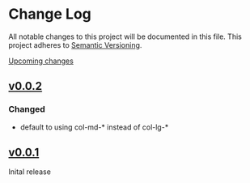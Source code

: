 # Change Log

All notable changes to this project will be documented in this file.
This project adheres to [Semantic Versioning](http://semver.org/).

[Upcoming changes][unreleased]

## [v0.0.2]

### Changed
- default to using col-md-* instead of col-lg-*

## [v0.0.1]

Inital release

[unreleased]: https://github.com/dbouwman/nester/compare/v0.0.2...HEAD
[v0.0.2]: https://github.com/dbouwman/nester/compare/v0.0.1...v0.0.2
[v0.0.1]: https://github.com/dbouwman/nester/commits/v0.0.1
